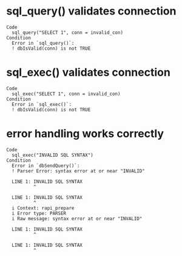 # sql_query() validates connection

    Code
      sql_query("SELECT 1", conn = invalid_con)
    Condition
      Error in `sql_query()`:
      ! dbIsValid(conn) is not TRUE

# sql_exec() validates connection

    Code
      sql_exec("SELECT 1", conn = invalid_con)
    Condition
      Error in `sql_exec()`:
      ! dbIsValid(conn) is not TRUE

# error handling works correctly

    Code
      sql_exec("INVALID SQL SYNTAX")
    Condition
      Error in `dbSendQuery()`:
      ! Parser Error: syntax error at or near "INVALID"
      
      LINE 1: INVALID SQL SYNTAX
              ^
      
      LINE 1: INVALID SQL SYNTAX
              ^
      i Context: rapi_prepare
      i Error type: PARSER
      i Raw message: syntax error at or near "INVALID"
      
      LINE 1: INVALID SQL SYNTAX
              ^
      
      LINE 1: INVALID SQL SYNTAX
              ^

